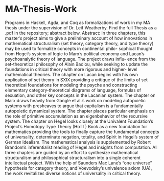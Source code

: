 # MA-Thesis-Work
Programs in Haskell, Agda, and Coq as formalizations of work in my MA thesis under the supervision of Dr. Leif Weatherby. Find the full Thesis as a .pdf in the repository; abstract below.
Abstract:
In three chapters, this master’s project aims to give a preliminary account of how innovations in mathematical structuralism (set theory, category theory, and type theory) may be used to formalize concepts in continental philo- sophical thought from Hegel’s system of logic to Marx’s political economy and Lacan’s psychoanalytic theory of language. The project draws influ- ence from the set-theoretical philosophy of Alain Badiou, while seeking to update the foundations in critical theory with more rigorous and higher- level mathematical theories. The chapter on Lacan begins with his own application of set theory in SXIX providing a critique of the limits of set theoretical foundations for modeling the psyche and constructing elementary category-theoretical diagrams of language, formulas of sexuation, and other key concepts in the Lacanian system. The chapter on Marx draws heavily from Gangle et al.’s work on modeling autopoietic systems with presheaves to argue that capitalism is a fundamentally autopoietic dynamical system. The chapter places particular emphasis on the role of primitive accumulation as an eigenbehavior of the recursive system. The chapter on Hegel looks closely at the Univalent Foundation’s Project’s Homotopy Type Theory (HoTT) Book as a new foundation for mathematics providing the tools to finally capture the fundamental concepts of universality, determinate negation, totality, and Spirit in Hegel’s system of German Idealism. The mathematical analysis is supplemented by Robert Brandom’s inferentialist reading of Hegel and insights from computation. All three chapters are guided by an effort to synthesize mathematical structuralism and philosophical structuralism into a single coherent intellectual project. With the help of Saunders Mac Lane’s “one universe” hypothesis for category theory, and Voevodsky’s univalence axiom (UA), the work revitalizes diverse notions of universality in critical theory.
